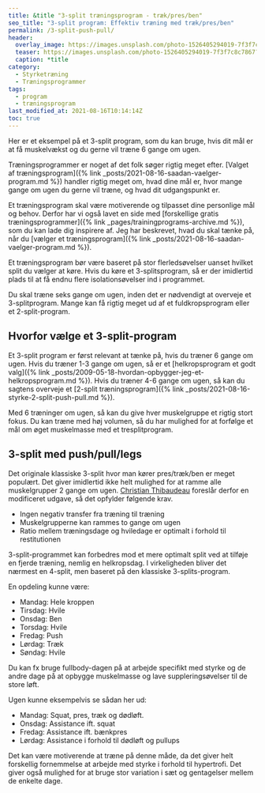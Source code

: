 ```yaml
---
title: &title "3-split træningsprogram - træk/pres/ben"
seo_title: "3-split program: Effektiv træning med træk/pres/ben"
permalink: /3-split-push-pull/
header:
  overlay_image: https://images.unsplash.com/photo-1526405294019-7f3f7c8c7867?ixid=MnwxMjA3fDB8MHxwaG90by1wYWdlfHx8fGVufDB8fHx8&ixlib=rb-1.2.1&auto=format&fit=crop&h=630&w=1200&q=10
  teaser: https://images.unsplash.com/photo-1526405294019-7f3f7c8c7867?ixid=MnwxMjA3fDB8MHxwaG90by1wYWdlfHx8fGVufDB8fHx8&ixlib=rb-1.2.1&auto=format&fit=crop&h=300&w=400&q=10
  caption: *title
category:
  - Styrketræning
  - Træningsprogrammer
tags:
  - program
  - træningsprogram
last_modified_at: 2021-08-16T10:14:14Z
toc: true
---
```


Her er et eksempel på et 3-split program, som du kan bruge, hvis dit mål er at få muskelvækst og du gerne vil træne 6 gange om ugen.

Træningsprogrammer er noget af det folk søger rigtig meget efter. [Valget af træningsprogram]({% link _posts/2021-08-16-saadan-vaelger-program.md %}) handler rigtig meget om, hvad dine mål er, hvor mange gange om ugen du gerne vil træne, og hvad dit udgangspunkt er.

Et træningsprogram skal være motiverende og tilpasset dine personlige mål og behov. Derfor har vi også lavet en side med [forskellige gratis træningsprogrammer]({% link _pages/trainingprograms-archive.md %}), som du kan lade dig inspirere af. Jeg har beskrevet, hvad du skal tænke på, når du [vælger et træningsprogram]({% link _posts/2021-08-16-saadan-vaelger-program.md %}).

Et træningsprogram bør være baseret på stor flerledsøvelser uanset hvilket split du vælger at køre. Hvis du køre et 3-splitsprogram, så er der imidlertid plads til at få endnu flere isolationsøvelser ind i programmet.

Du skal træne seks gange om ugen, inden det er nødvendigt at overveje et 3-splitprogram. Mange kan få rigtig meget ud af et fuldkropsprogram eller et 2-split-program.

## Hvorfor vælge et 3-split-program

Et 3-split program er først relevant at tænke på, hvis du træner 6 gange om ugen. Hvis du træner 1-3 gange om ugen, så er et [helkropsprogram et godt valg]({% link _posts/2009-05-18-hvordan-opbygger-jeg-et-helkropsprogram.md %}). Hvis du træner 4-6 gange om ugen, så kan du sagtens overveje et [2-split træningsprogram]({% link _posts/2021-08-16-styrke-2-split-push-pull.md %}).

Med 6 træninger om ugen, så kan du give hver muskelgruppe et rigtig stort fokus. Du kan træne med høj volumen, så du har mulighed for at forfølge et mål om øget muskelmasse med et tresplitprogram.

## 3-split med push/pull/legs

Det originale klassiske 3-split hvor man kører pres/træk/ben er meget populært. Det giver imidlertid ikke helt mulighed for at ramme alle muskelgrupper 2 gange om ugen. [Christian Thibaudeau](https://www.t-nation.com/training/best-workout-splits-bodybuilding/) foreslår derfor en modificeret udgave, så det opfylder følgende krav.

- Ingen negativ transfer fra træning til træning
- Muskelgrupperne kan rammes to gange om ugen
- Ratio mellem træningsdage og hviledage er optimalt i forhold til restitutionen

3-split-programmet kan forbedres mod et mere optimalt split ved at tilføje en fjerde træning, nemlig en helkropsdag. I virkeligheden bliver det nærmest en 4-split, men baseret på den klassiske 3-splits-program.

En opdeling kunne være:

- Mandag: Hele kroppen
- Tirsdag: Hvile
- Onsdag: Ben
- Torsdag: Hvile
- Fredag: Push
- Lørdag: Træk
- Søndag: Hvile

Du kan fx bruge fullbody-dagen på at arbejde specifikt med styrke og de andre dage på at opbygge muskelmasse og lave suppleringsøvelser til de store løft.

Ugen kunne eksempelvis se sådan her ud:

- Mandag: Squat, pres, træk og dødløft.
- Onsdag: Assistance ift. squat
- Fredag: Assistance ift. bænkpres
- Lørdag: Assistance i forhold til dødløft og pullups

Det kan være motiverende at træne på denne måde, da det giver helt forskellig fornemmelse at arbejde med styrke i forhold til hypertrofi. Det giver også mulighed for at bruge stor variation i sæt og gentagelser mellem de enkelte dage.
